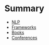# Summary

- [NLP](nlp.md)
- [Frameworks](./frameworks.md)
- [Books](./books.md)
- [Conferences](./conferences.md)